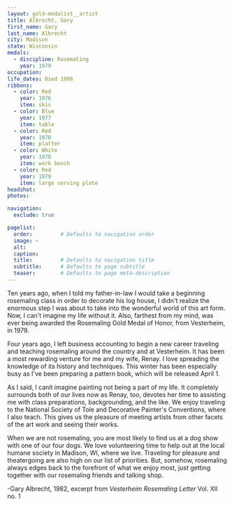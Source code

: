 ```yaml
---
layout: gold-medalist__artist
title: Albrecht, Gary
first_name: Gary
last_name: Albrecht
city: Madison
state: Wisconsin
medals: 
  - discipline: Rosemaling
    year: 1979
occupation:
life_dates: Died 1998
ribbons: 
  - color: Red
    year: 1976
    item: skis
  - color: Blue
    year: 1977
    item: table
  - color: Red
    year: 1978
    item: platter
  - color: White
    year: 1978
    item: work bench
  - color: Red
    year: 1979
    item: large serving plate
headshot:
photos:

navigation:
  exclude: true

pagelist:
  order:         # Defaults to navigation order  
  image: ~
  alt:
  caption:
  title:         # Defaults to navigation title
  subtitle:      # Defaults to page subtitle
  teaser:        # Defaults to page meta-description  
---
```

Ten years ago, when I told my father-in-law I would take a beginning rosemaling class in order to decorate his log house, I didn't realize the enormous step I was about to take into the wonderful world of this art form.  Now, I can't imagine my life without it.  Also, farthest from my mind, was ever being awarded the Rosemaling Gold Medal of Honor, from Vesterheim, in 1979.

Four years ago, I left business accounting to begin a new career traveling and teaching rosemaling around the country and at Vesterheim.  It has been a most rewarding venture for me and my wife, Renay.  I love spreading the knowledge of its history and techniques.  This winter has been especially busy as I've been preparing a pattern book, which will be released April 1.

As I said, I canít imagine painting not being a part of my life.  It completely surrounds both of our lives now as Renay, too, devotes her time to assisting me with class preparations, backgrounding, and the like.  We enjoy traveling to the National Society of Tole and Decorative Painter's Conventions, where I also teach.  This gives us the pleasure of meeting artists from other facets of the art work and seeing their works.

When we are not rosemaling, you are most likely to find us at a dog show with one of our four dogs.  We love volunteering time to help out at the local humane society in Madison, WI, where we live.  Traveling for pleasure and theatergoing are also high on our list of priorities.  But, somehow, rosemaling always edges back to the forefront of what we enjoy most, just getting together with our rosemaling friends and talking shop.

-Gary Albrecht, 1982, excerpt from *Vesterheim Rosemaling Letter* Vol. XII no. 1
